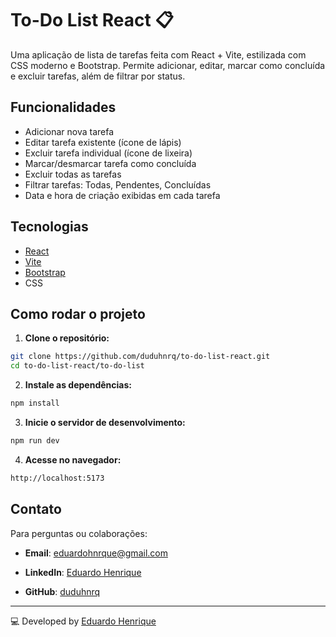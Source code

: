 # To-Do List React 📋

Uma aplicação de lista de tarefas feita com React + Vite, estilizada com CSS moderno e Bootstrap. Permite adicionar, editar, marcar como concluída e excluir tarefas, além de filtrar por status.

## Funcionalidades

- Adicionar nova tarefa
- Editar tarefa existente (ícone de lápis)
- Excluir tarefa individual (ícone de lixeira)
- Marcar/desmarcar tarefa como concluída
- Excluir todas as tarefas
- Filtrar tarefas: Todas, Pendentes, Concluídas
- Data e hora de criação exibidas em cada tarefa

## Tecnologias

- [React](https://react.dev/)
- [Vite](https://vitejs.dev/)
- [Bootstrap](https://getbootstrap.com/)
- CSS

## Como rodar o projeto

1. **Clone o repositório:**
```sh
git clone https://github.com/duduhnrq/to-do-list-react.git
cd to-do-list-react/to-do-list
```
2. **Instale as dependências:**
```sh
npm install
```
3. **Inicie o servidor de desenvolvimento:**
```sh
npm run dev
```
4. **Acesse no navegador:**
```sh
http://localhost:5173
```
## Contato

Para perguntas ou colaborações:

- **Email**: eduardohnrque@gmail.com

- **LinkedIn**: [Eduardo Henrique](www.linkedin.com/in/eduardo-hnrque)

- **GitHub**: [duduhnrq](https://github.com/duduhnrq)

---

💻 Developed by [Eduardo Henrique](https://github.com/duduhnrq)
